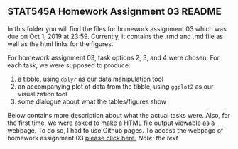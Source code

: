 
## **STAT545A Homework Assignment 03 README**



In this folder you will find the files for homework assignment 03 which was due on Oct 1, 2019 at 23:59. Currently, it contains the .rmd and .md file as well as the html links for the figures. 

For homework assignment 03, task options 2, 3, and 4 were chosen. For each task, we were supposed to produce:
1. a tibble, using ```dplyr``` as our data manipulation tool
2. an accompanying plot of data from the tibble, using ```ggplot2``` as our visualization tool 
3. some dialogue about what the tables/figures show 

Below contains more description about what the actual tasks were. Also, for the first time, we were asked to make a HTML file output viewable as a webpage. To do so, I had to use Github pages. To access the webpage of homework assignment 03 [please click here.](https://stat545-ubc-hw-2019-20.github.io/stat545-hw-mksm1228/hw03/hw03_dplyr-ggplot2.html) *Note: the text <style type> under the library code chunk was used to put the figures and tables side-by-side. It renders properly for the webpage. But, they do not render properly for the .md file, Regardless, I made both the .rmd and .md files as github outputs to make it more readable.*

### **Task Option 2**

------------------------------------------

Get the maximum and minimum of GDP per capita for all continents.

### **Task Option 3**

------------------------------------------

Look at the spread of GDP per capita within the continents.

### **Task Option 4**

------------------------------------------

Compute a trimmed mean of life expectancy for different years. Or a weighted mean, weighting by population. Just try something other than the plain vanilla mean.
